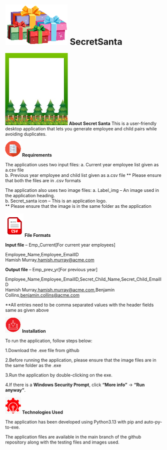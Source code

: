 # ![Icon](Assets/Images/SecretSanta_icon.png) SecretSanta   
![Icon](Assets/Images/About_icon.jpg) **About Secret Santa**
This is a user-friendly desktop application that lets you generate employee and child pairs while avoiding duplicates. 

![Icon](Assets/Images/Requirements_icon.png) **Requirements**

The application uses two input files: 
  a. Current year employee list given as a.csv file  
  b. Previous year employee and child list given as a.csv file 
  ** Please ensure that both the files are in .csv formats 

The application also uses two image files: 
  a. Label_img – An image used in the application heading.  
  b. Secret_santa icon – This is an application logo.  
  ** Please ensure that the image is in the same folder as the application  

![Icon](Assets/Images/File_formats_icon.png) **File Formats**

**Input file** – Emp_Current[For current year employees] 

Employee_Name,Employee_EmailID  
Hamish Murray,hamish.murray@acme.com 

**Output file** – Emp_prev_yr[For previous year] 

Employee_Name,Employee_EmailID,Secret_Child_Name,Secret_Child_EmailID  
Hamish Murray,hamish.murray@acme.com,Benjamin Collins,benjamin.collins@acme.com 

**All entries need to be comma separated values with the header fields same as given above 

![Icon](Assets/Images/Installation_icon.png) **Installation** 

To run the application, follow steps below: 

1.Download the .exe file from github 

2.Before running the application, please ensure that the image files are in the same folder as the .exe 

3.Run the application by double-clicking on the exe.
   
4.If there is a **Windows Security Prompt**, click **“More info”** → **“Run anyway”**. 

![Icon](Assets/Images/Technology_icon.png) **Technologies Used** 

The application has been developed using Python3.13 with pip and auto-py-to-exe.  

The application files are available in the main branch of the github repository along with the testing files and images used. 
 

